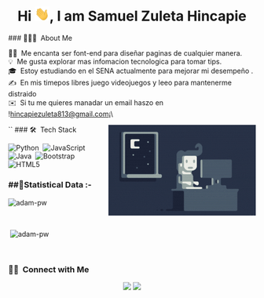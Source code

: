 <h1 align="center">Hi <img src="https://raw.githubusercontent.com/ABSphreak/ABSphreak/master/gifs/Hi.gif" width="30px">, I am Samuel Zuleta Hincapie</h1>
### 👨🏻‍💻 &nbsp;About Me

👨‍💻 &nbsp;Me encanta ser font-end para diseñar paginas de cualquier manera.\
💡 &nbsp;Me gusta explorar mas infomacion tecnologica para tomar tips.\
🎓 &nbsp;Estoy estudiando en el SENA actualmente para mejorar mi desempeño .\
✍️ &nbsp;En mis timepos libres juego videojuegos y leeo para mantenerme distraido\
✉️ &nbsp;Si tu me quieres manadar un email haszo en !hincapiezuleta813@gmail.com¡\


<img alt="Night Coding" src="https://raw.githubusercontent.com/AVS1508/AVS1508/master/assets/Night-Coding.gif" align="right"/>
``
### 🛠 &nbsp;Tech Stack

![Python](https://img.shields.io/badge/python-3670A0?style=for-the-badge&logo=python&logoColor=ffdd54)&nbsp;
![JavaScript](https://img.shields.io/badge/javascript-%23323330.svg?style=for-the-badge&logo=javascript&logoColor=%23F7DF1E)&nbsp;
![Java](https://img.shields.io/badge/java-%23ED8B00.svg?style=for-the-badge&logo=java&logoColor=white)&nbsp;
![Bootstrap](https://img.shields.io/badge/bootstrap-%23563D7C.svg?style=for-the-badge&logo=bootstrap&logoColor=white)&nbsp;
![HTML5](https://img.shields.io/badge/html5-%23E34F26.svg?style=for-the-badge&logo=html5&logoColor=white)&nbsp;

<h3>##👾Statistical Data :-</h3>
<p><img align="center"
    src="https://github-readme-stats.vercel.app/api/top-langs?username=adam-pw&show_icons=true&locale=en&bg_color=0d1117&text_color=ffffff&layout=compact"
    alt="adam-pw" 
    bg_color=#808080/></p>

<br>

<p>&nbsp;<img align="center" src="https://github-readme-stats.vercel.app/api?username=adam-pw&show_icons=true&locale=en&bg_color=0d1117&text_color=ffffff&repo=convoychat"
    alt="adam-pw" /></p>

<br>

### 🤝🏻 &nbsp;Connect with Me

<p align="center">
<a href="mailto:hincapiezuleta813@gmail.com"><img src="https://img.shields.io/badge/-Samuel.Z.H-D14836?style=flat&logo=Gmail&logoColor=white"/></a>
<a href="https:///https://www.instagram.com/samu.x1999?igsh=YWt0ZHVvOHNtbHMx/"><img src="https://img.shields.io/badge/-samu.x1999-E4405F?style=flat&logo=Instagram&logoColor=white"/></a>
</p>

